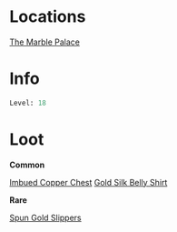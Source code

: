 <!-- TITLE: a S'Aquia djinn -->

# Locations

[The Marble Palace](marblepalace)

# Info

```perl
Level: 18
```


# Loot

**Common**

[Imbued Copper Chest](imbued-copper-chest)
[Gold Silk Belly Shirt](gold-silk-belly-shirt)

**Rare**

[Spun Gold Slippers](spun-gold-slippers)